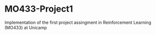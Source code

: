 # MO433-Project1
Implementation of the first project assingment in Reinforcement Learning (MO433) at Unicamp
